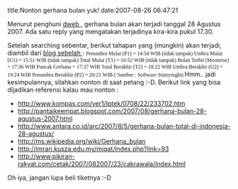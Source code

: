 title:Nonton gerhana bulan yuk!
date:2007-08-26 06:47:21

Menurut penghuni
<a href="http://www.diskusiweb.com/viewthread.php?tid=27914">
 dweb
</a>
, gerhana bulan akan terjadi tanggal 28 Agustus 2007. Ada satu reply yang mengatakan terjadinya kira-kira pukul 17.30.

Setelah searching sebentar, berikut tahapan yang (mungkin) akan terjadi, diambil dari
<a href="http://pantaikeempat.blogspot.com/2007/08/gerhana-bulan-28-agustus-2007.html">
 blog sebelah
</a>
:
<span style="font-size:85%;">
 <span style="font-family:verdana;">
  Penumbra Mulai (P1) = 14:54 WIB (tidak tampak)
 </span>
</span>
<span style="font-size:85%;">
 <span style="font-family:verdana;">
  Umbra Mulai (U1) = 15:51 WIB (tidak tampak)
 </span>
</span>
<span style="font-size:85%;">
 <span style="font-family:verdana;">
  Total Mulai (T1) = 16:52 WIB (tidak tampak)
 </span>
</span>
<span style="font-size:85%;">
 <span style="font-family:verdana;">
  Bulan Terbit (Moonrise) = 17:36 WIB
 </span>
</span>
<span style="font-size:85%;">
 <span style="font-family:verdana;">
  Puncak Gerhana = 17:37 WIB
 </span>
</span>
<span style="font-size:85%;">
 <span style="font-family:verdana;">
  Total Berakhir (T2) = 18:22 WIB
 </span>
</span>
<span style="font-size:85%;">
 <span style="font-family:verdana;">
  Umbra Berakhir (U2) = 19:24 WIB
 </span>
</span>
<span style="font-size:85%;">
 <span style="font-family:verdana;">
  Penumbra Berakhir (P2) = 20:21 WIB
 </span>
</span>
<span style="font-size:85%;">
 <span style="font-family:verdana;">
  ( Sumber : Software Starrynight)
 </span>
</span>
Hmm.. jadi kesimpulannya, silahkan nonton di saat petang :-D. Berikut link yang bisa dijadikan referensi kalau mau nonton :
- http://www.kompas.com/ver1/Iptek/0708/22/233702.htm
- http://pantaikeempat.blogspot.com/2007/08/gerhana-bulan-28-agustus-2007.html
- http://www.antara.co.id/arc/2007/8/5/gerhana-bulan-total-di-indonesia-28-agustus/
- http://ms.wikipedia.org/wiki/Gerhana_bulan
- http://imran.kusza.edu.my/miqat/index.php?link=93
- http://www.pikiran-rakyat.com/cetak/2007/082007/23/cakrawala/index.html

Oh iya, jangan lupa beli tiketnya :-D
